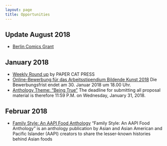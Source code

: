 ```yaml
---
layout: page
title: Opportunities
---
```


## Update August 2018
- [Berlin Comics Grant](https://www.berlin.de/sen/kultur/foerderung/foerderprogramme/literatur/artikel.621413.php)

## January 2018

- [Weekly Round up](https://papercatpress.com/2018/01/19/weekly-roundup-january-19-2018/) by PAPER CAT PRESS
- [Online-Bewerbung für das Arbeitsstipendium Bildende Kunst 2018](https://www.berlin.de/sen/kulteu/aktuelles/pressemitteilungen/2017/pressemitteilung.658471.php) Die Bewerbungsfrist endet am 30. Januar 2018 um 18.00 Uhr. 
- [Anthology Theme: “Being True”](https://beingtrueanthology.wordpress.com/) The deadline for submitting all proposal material is therefore 11:59 P.M. on Wednesday, January 31, 2018.

## Februar 2018

- [Family Style: An AAPI Food Anthology](https://familystylezine.tumblr.com/abouttheproject) “Family Style: An AAPI Food Anthology” is an anthology publication by Asian and Asian American and Pacific Islander (AAPI) creators to share the lesser-known histories behind Asian foods


